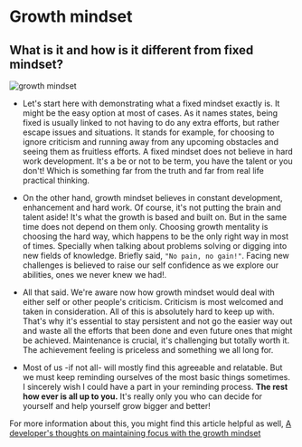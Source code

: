 # Growth mindset
## What is it and how is it different from fixed mindset?

![growth mindset](https://nextbigwhat.com/wp-content/uploads/2019/03/growth-mindset-min.gif)

* Let's start here with demonstrating what a fixed mindset exactly is. It might be the easy option at most of cases. As it names states, being fixed is usually linked to not having to do any extra efforts, but rather escape issues and situations. It stands for example, for choosing to ignore criticism and running away from any upcoming obstacles and seeing them as fruitless efforts. A fixed mindset does not believe in hard work development. It's a be or not to be term, you have the talent or you don't! Which is something far from the truth and far from real life practical thinking.

* On the other hand, growth mindset believes in constant development, enhancement and hard work. Of course, it's not putting the brain and talent aside! It's what the growth is based and built on. But in the same time does not depend on them only. Choosing growth mentality is choosing the hard way, which happens to be the only right way in most of times. Specially when talking about problems solving or digging into new fields of knowledge. Briefly said, `"No pain, no gain!"`. Facing new challenges is believed to raise our self confidence as we explore our abilities, ones we never knew we had!.

* All that said. We're aware now how growth mindset would deal with either self or other people's criticism. Criticism is most welcomed and taken in consideration. All of this is absolutely hard to keep up with. That's why it's essential to stay persistent and not go the easier way out and waste all the efforts that been done and even future ones that might be achieved. Maintenance is crucial, it's challenging but totally worth it. The achievement feeling is priceless and something we all long for.

* Most of us -if not all- will mostly find this agreeable and relatable. But we must keep reminding ourselves of the most basic things sometimes. I sincerely wish I could have a part in your reminding process. **The rest how ever is all up to you.** It's really only you who can decide for yourself and help yourself grow bigger and better!

For more information about this, you might find this article helpful as well, [A developer's thoughts on maintaining focus with the growth mindset](https://www.atlassian.com/blog/inside-atlassian/growth-mindset)
